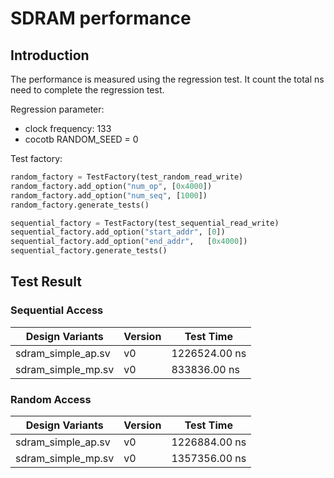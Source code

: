 # SDRAM performance

## Introduction

The performance is measured using the regression test. It count the total ns need to complete the regression test.

Regression parameter:
- clock frequency: 133
- cocotb RANDOM_SEED = 0

Test factory:

```python
random_factory = TestFactory(test_random_read_write)
random_factory.add_option("num_op", [0x4000])
random_factory.add_option("num_seq", [1000])
random_factory.generate_tests()

sequential_factory = TestFactory(test_sequential_read_write)
sequential_factory.add_option("start_addr", [0])
sequential_factory.add_option("end_addr",   [0x4000])
sequential_factory.generate_tests()
```

## Test Result

### Sequential Access

| Design Variants    | Version | Test Time     |
| ------------------ | ------- | ------------- |
| sdram_simple_ap.sv | v0      | 1226524.00 ns |
| sdram_simple_mp.sv | v0      | 833836.00 ns  |

### Random Access

| Design Variants    | Version | Test Time     |
| ------------------ | ------- | ------------- |
| sdram_simple_ap.sv | v0      | 1226884.00 ns |
| sdram_simple_mp.sv | v0      | 1357356.00 ns |